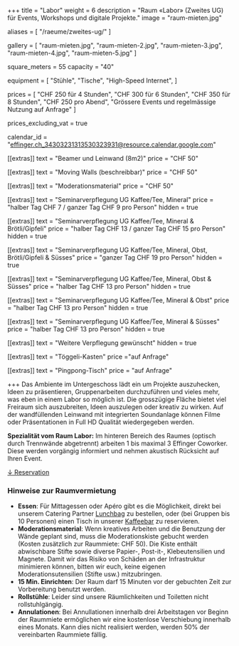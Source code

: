 +++
title = "Labor"
weight = 6
description = "Raum «Labor» (Zweites UG) für Events, Workshops und digitale Projekte."
image = "raum-mieten.jpg"

aliases = [
    "/raeume/zweites-ug/"
]

gallery = [
  "raum-mieten.jpg",
  "raum-mieten-2.jpg",
  "raum-mieten-3.jpg",
  "raum-mieten-4.jpg",
  "raum-mieten-5.jpg"
]

square_meters = 55
capacity = "40"

equipment = [
  "Stühle",
  "Tische",
  "High-Speed Internet",
]

prices = [
  "CHF 250 für 4 Stunden",
  "CHF 300 für 6 Stunden",
  "CHF 350 für 8 Stunden",
  "CHF 250 pro Abend",
  "Grössere Events und regelmässige Nutzung auf Anfrage"
]

prices_excluding_vat = true

calendar_id = "effinger.ch_34303231313530323931@resource.calendar.google.com"

[[extras]]
text = "Beamer und Leinwand (8m2)"
price = "CHF 50"

[[extras]]
text = "Moving Walls (beschreibbar)"
price = "CHF 50"

[[extras]]
text = "Moderationsmaterial"
price = "CHF 50"

[[extras]]
text = "Seminarverpflegung UG Kaffee/Tee, Mineral"
price = "halber Tag CHF 7 / ganzer Tag CHF 9 pro Person"
hidden = true

[[extras]]
text = "Seminarverpflegung UG Kaffee/Tee, Mineral & Brötli/Gipfeli"
price = "halber Tag CHF 13 / ganzer Tag CHF 15 pro Person"
hidden = true

[[extras]]
text = "Seminarverpflegung UG Kaffee/Tee, Mineral, Obst,  Brötli/Gipfeli & Süsses"
price = "ganzer Tag CHF 19 pro Person"
hidden = true

[[extras]]
text = "Seminarverpflegung UG Kaffee/Tee, Mineral, Obst & Süsses"
price = "halber Tag CHF 13 pro Person"
hidden = true

[[extras]]
text = "Seminarverpflegung UG Kaffee/Tee, Mineral & Obst"
price = "halber Tag CHF 13 pro Person"
hidden = true

[[extras]]
text = "Seminarverpflegung UG Kaffee/Tee, Mineral & Süsses"
price = "halber Tag CHF 13 pro Person"
hidden = true

[[extras]]
text = "Weitere Verpflegung gewünscht"
hidden = true

[[extras]]
text = "Töggeli-Kasten"
price ="auf Anfrage"

[[extras]]
text = "Pingpong-Tisch"
price = "auf Anfrage"

+++
Das Ambiente im Untergeschoss lädt ein um Projekte auszuhecken, Ideen zu präsentieren, Gruppenarbeiten durchzuführen und vieles mehr, was eben in einem Labor so möglich ist. Die grosszügige Fläche bietet viel Freiraum sich auszubreiten, Ideen auszulegen oder kreativ zu wirken. Auf der wandfüllenden Leinwand mit integrierten Soundanlage können Filme oder Präsentationen in Full HD Qualität wiedergegeben werden.

**Spezialität vom Raum Labor:** Im hinteren Bereich des Raumes (optisch durch Trennwände abgetrennt) arbeiten 1 bis maximal 3 Effinger Coworker. Diese werden vorgängig informiert und nehmen akustisch Rücksicht auf Ihren Event.

<div class="local-scroll">
 <a href="#reservation" class="btn btn-mod btn-border btn-round btn-medium">&darr; Reservation</a>
</div>


### Hinweise zur Raumvermietung

* **Essen**: Für Mittagessen oder Apéro gibt es die Möglichkeit, direkt bei unserem Catering Partner [Lunchbag](https://www.lunchbag.ch/) zu bestellen, oder (bei Gruppen bis 10 Personen) einen Tisch in unserer [Kaffeebar](/kaffeebar/) zu reservieren.
* **Moderationsmaterial**: Wenn kreatives Arbeiten und die Benutzung der Wände geplant sind, muss die Moderationskiste gebucht werden (Kosten zusätzlich zur Raummiete: CHF 50). Die Kiste enthält abwischbare Stifte sowie diverse Papier-, Post-it-, Klebeutensilien und Magnete. Damit wir das Risiko von Schäden an der Infrastruktur minimieren können, bitten wir euch, keine eigenen Moderationsutensilien (Stifte usw.) mitzubringen.
* **15 Min. Einrichten**: Der Raum darf 15 Minuten vor der gebuchten Zeit zur Vorbereitung benutzt werden.
* **Rollstühle**: Leider sind unsere Räumlichkeiten und Toiletten nicht rollstuhlgängig.
* **Annulationen**: Bei Annullationen innerhalb drei Arbeitstagen vor Beginn der Raummiete ermöglichen wir eine kostenlose Verschiebung innerhalb eines Monats. Kann dies nicht realisiert werden, werden 50% der vereinbarten Raummiete fällig.

